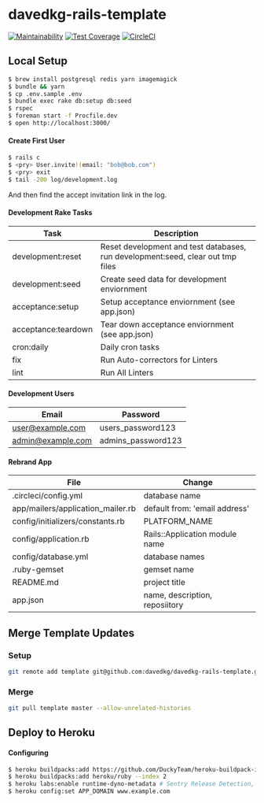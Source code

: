 # davedkg-rails-template
[![Maintainability](https://api.codeclimate.com/v1/badges/7703a00ebe9661c4685c/maintainability)](https://codeclimate.com/github/davedkg/davedkg-rails-template/maintainability)
[![Test Coverage](https://api.codeclimate.com/v1/badges/7703a00ebe9661c4685c/test_coverage)](https://codeclimate.com/github/davedkg/davedkg-rails-template/test_coverage)
[![CircleCI](https://circleci.com/gh/davedkg/davedkg-rails-template/tree/master.svg?style=shield)](https://circleci.com/gh/davedkg/davedkg-rails-template/tree/master)

## Local Setup

```bash
$ brew install postgresql redis yarn imagemagick
$ bundle && yarn
$ cp .env.sample .env
$ bundle exec rake db:setup db:seed
$ rspec
$ foreman start -f Procfile.dev
$ open http://localhost:3000/
```

#### Create First User

```bash
$ rails c
$ <pry> User.invite!(email: "bob@bob.com")
$ <pry> exit
$ tail -200 log/development.log
```

And then find the accept invitation link in the log.

#### Development Rake Tasks

| Task | Description |
| --- | --- |
| development:reset | Reset development and test databases, run development:seed, clear out tmp files |
| development:seed | Create seed data for development enviornment |
| acceptance:setup | Setup acceptance enviornment (see app.json) |
| acceptance:teardown | Tear down acceptance enviornment (see app.json) |
| cron:daily | Daily cron tasks |
| fix | Run Auto-correctors for Linters |
| lint | Run All Linters |

#### Development Users

| Email | Password |
| --- | --- |
| user@example.com | users_password123 |
| admin@example.com | admins_password123 |

#### Rebrand App

| File | Change |
| --- | --- |
| .circleci/config.yml | database name |
| app/mailers/application_mailer.rb | default from: 'email address' |
| config/initializers/constants.rb | PLATFORM_NAME |
| config/application.rb | Rails::Application module name |
| config/database.yml | database names |
| .ruby-gemset | gemset name |
| README.md | project title |
| app.json | name, description, reposiitory |

## Merge Template Updates

### Setup

```bash
git remote add template git@github.com:davedkg/davedkg-rails-template.git
```

### Merge

```bash
git pull template master --allow-unrelated-histories
```

## Deploy to Heroku

#### Configuring

```bash
$ heroku buildpacks:add https://github.com/DuckyTeam/heroku-buildpack-imagemagick --index 1
$ heroku buildpacks:add heroku/ruby --index 2
$ heroku labs:enable runtime-dyno-metadata # Sentry Release Detection, HEROKU_APP_NAME
$ heroku config:set APP_DOMAIN www.example.com
```
